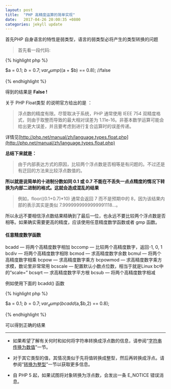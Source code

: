 ```yaml
---
layout: post
title:  "PHP 高精度运算的简单实现"
date:   2017-04-26 20:00:35 +0800
categories: jekyll update
---
```


首先PHP 自身语言的特性是弱类型，语言的弱类型必将产生的类型转换的问题

>首先看一段代码:

{% highlight php %}

  $a = 0.1;
  $b = 0.7;
  var_dump(($a + $b) == 0.8);  //false

{% endhighlight %}

得到的结果是 **False !**

关于 PHP Float类型 的说明官方给出的是 ：

>浮点数的精度有限。尽管取决于系统，PHP 通常使用 IEEE 754 双精度格式，则由于取整而导致的最大相对误差为 1.11e-16。非基本数学运算可能会给出更大误差，并且要考虑到进行复合运算时的误差传递。

详情见[http://php.net/manual/zh/language.types.float.php](http://php.net/manual/zh/language.types.float.php)


**总结下来就是：** 
> 由于内部表达方式的原因，比较两个浮点数是否相等是有问题的。不过还是有迂回的方法来比较浮点数值的。

**所以就是说简单的十进制分数如同 0.1 或 0.7 不能在不丢失一点点精度的情况下转换为内部二进制的格式。这就会造成混乱的结果**

>例如，floor((0.1+0.7)*10) 通常会返回 7 而不是预期中的 8，因为该结果内部的表示其实是类似 7.9999999999999991118...。


所以永远不要相信浮点数结果精确到了最后一位，也永远不要比较两个浮点数是否相等。如果确实需要更高的精度，应该使用任意精度数学函数或者 gmp 函数。

#### 任意精度数学函数

  bcadd — 将两个高精度数字相加 
  bccomp — 比较两个高精度数字，返回-1, 0, 1 
  bcdiv — 将两个高精度数字相除 
  bcmod — 求高精度数字余数 
  bcmul — 将两个高精度数字相乘 
  bcpow — 求高精度数字乘方 
  bcpowmod — 求高精度数字乘方求模，数论里非常常用 
  bcscale — 配置默认小数点位数，相当于就是Linux bc中的”scale=” 
  bcsqrt — 求高精度数字平方根 
  bcsub — 将两个高精度数字相减


例如使用下面的 bcadd() 函数

{% highlight php %}

  $a = 0.1;
  $b = 0.7;
  var_dump(bcadd($a,$b,2) == 0.8);

{% endhighlight %}
  
可以得到正确的结果

---

- 如果希望了解有关何时和如何将字符串转换成浮点数的信息，请参阅“[字符串传换为数值](http://php.net/manual/zh/language.types.string.php#language.types.string.conversion "字符串传换为数值")”一节。
- 对于其它类型的值，其情况类似于先将值转换成整型，然后再转换成浮点。请参阅“[转换为整型](http://php.net/manual/zh/language.types.integer.php#language.types.integer.casting)”一节以获取更多信息。

- 自 PHP 5 起，如果试图将对象转换为浮点数，会发出一条 E_NOTICE 错误消息。






